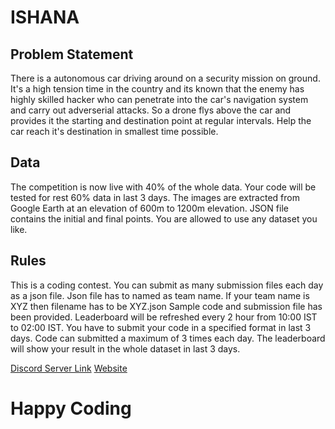 # ISHANA 

## Problem Statement
There is a autonomous car driving around on a security mission on ground. It's a high tension time 
in the country and its known that the enemy has highly skilled hacker who can penetrate into the 
car's navigation system and carry out adverserial attacks. So a drone flys above the car and provides it
the starting and destination point at regular intervals. Help the car reach it's destination in 
smallest time possible.

## Data
The competition is now live with 40% of the whole data.
Your code will be tested for rest 60% data in last 3 days.
The images are extracted from Google Earth at an elevation of 600m to 1200m elevation.
JSON file contains the initial and final points.
You are allowed to use any dataset you like.

## Rules
This is a coding contest.
You can submit as many submission files each day as a json file.
Json file has to named as team name. If your team name is XYZ then filename has to be XYZ.json
Sample code and submission file has been provided.
Leaderboard will be refreshed every 2 hour from 10:00 IST to 02:00 IST. 
You have to submit your code in a specified format in last 3 days.
Code can submitted a maximum of 3 times each day.
The leaderboard will show your result in the whole dataset in last 3 days.

[Discord Server Link](https://discord.gg/Zt5t6gHv)
[Website](https://takshak.roboism.in/competitions/ishana)
# Happy Coding